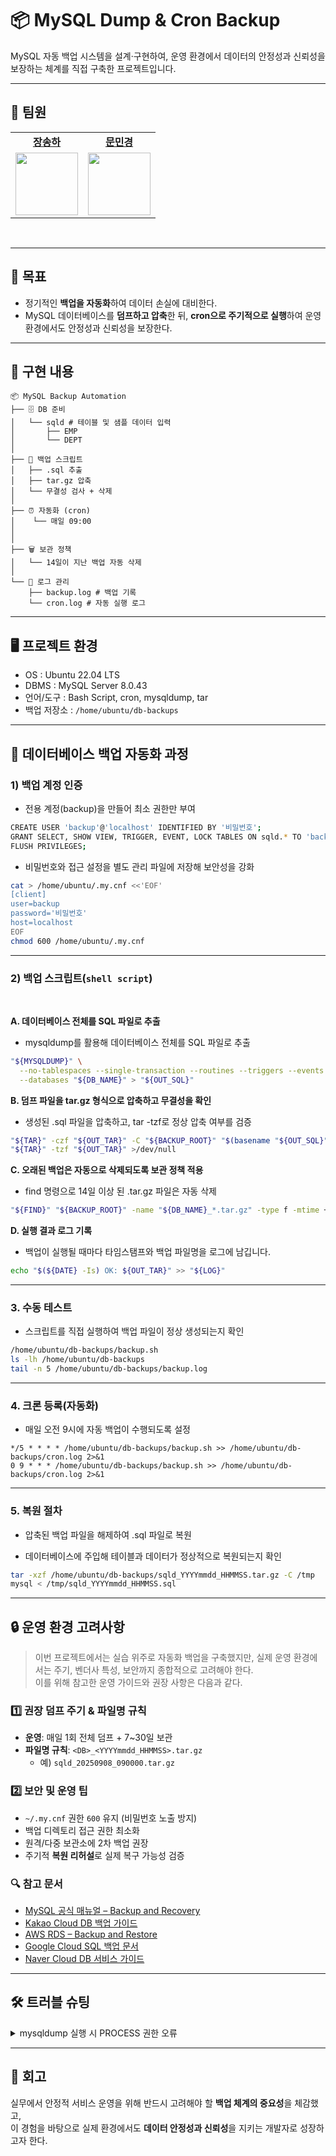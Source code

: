 # 📦 MySQL Dump & Cron Backup

MySQL 자동 백업 시스템을 설계·구현하여, 운영 환경에서 데이터의 안정성과 신뢰성을 보장하는 체계를 직접 구축한 프로젝트입니다.

---

## 👥 팀원
<table>
  <tr>
    <!-- 이름 (링크) -->
    <td align="center">
      <a href="https://github.com/songhajang"><strong>장송하</strong></a>
    </td>
    <td align="center">
      <a href="https://github.com/Minkyoungg0"><strong>문민경</strong></a>
    </td>
  </tr>
  <tr>
    <!-- 프로필 사진 -->
    <td align="center">
      <img src="https://github.com/songhajang.png" width="100"/>
    </td>
    <td align="center">
      <img src="https://github.com/Minkyoungg0.png" width="100"/>
    </td>
  </tr>
</table>

<br/>

---

## 🎯 목표 

- 정기적인 **백업을 자동화**하여 데이터 손실에 대비한다.
- MySQL 데이터베이스를 **덤프하고 압축**한 뒤, **cron으로 주기적으로 실행**하여 운영 환경에서도 안정성과 신뢰성을 보장한다.


---

## 🔧 구현 내용  
```
📦 MySQL Backup Automation
├── 🗄️ DB 준비
│   └── sqld # 테이블 및 샘플 데이터 입력
│       ├── EMP
│       └── DEPT
│
├── 📜 백업 스크립트
│   ├── .sql 추출
│   ├── tar.gz 압축
│   └── 무결성 검사 + 삭제
│
├── ⏰ 자동화 (cron)
│    └── 매일 09:00
│   
│
├── 🗑️ 보관 정책
│   └── 14일이 지난 백업 자동 삭제
│
└── 📝 로그 관리
    ├── backup.log # 백업 기록
    └── cron.log # 자동 실행 로그
```

---

## 🖥️ 프로젝트 환경  
- OS : Ubuntu 22.04 LTS  
- DBMS : MySQL Server 8.0.43
- 언어/도구 : Bash Script, cron, mysqldump, tar  
- 백업 저장소 : `/home/ubuntu/db-backups`

---

## 🔄 데이터베이스 백업 자동화 과정

### 1) 백업 계정 인증
- 전용 계정(backup)을 만들어 최소 권한만 부여
```bash
CREATE USER 'backup'@'localhost' IDENTIFIED BY '비밀번호';
GRANT SELECT, SHOW VIEW, TRIGGER, EVENT, LOCK TABLES ON sqld.* TO 'backup'@'localhost';
FLUSH PRIVILEGES;
```

- 비밀번호와 접근 설정을 별도 관리 파일에 저장해 보안성을 강화
```bash
cat > /home/ubuntu/.my.cnf <<'EOF'
[client]
user=backup
password='비밀번호'
host=localhost
EOF
chmod 600 /home/ubuntu/.my.cnf
```

---

### 2) 백업 스크립트(`shell script`)

<br>

**A. 데이터베이스 전체를 SQL 파일로 추출**
- mysqldump를 활용해 데이터베이스 전체를 SQL 파일로 추출
```bash
"${MYSQLDUMP}" \
  --no-tablespaces --single-transaction --routines --triggers --events \
  --databases "${DB_NAME}" > "${OUT_SQL}"
```

**B. 덤프 파일을 tar.gz 형식으로 압축하고 무결성을 확인**
- 생성된 .sql 파일을 압축하고, tar -tzf로 정상 압축 여부를 검증
```bash
"${TAR}" -czf "${OUT_TAR}" -C "${BACKUP_ROOT}" "$(basename "${OUT_SQL}")"
"${TAR}" -tzf "${OUT_TAR}" >/dev/null
```

**C. 오래된 백업은 자동으로 삭제되도록 보관 정책 적용**
- find 명령으로 14일 이상 된 .tar.gz 파일은 자동 삭제
```bash
"${FIND}" "${BACKUP_ROOT}" -name "${DB_NAME}_*.tar.gz" -type f -mtime +14 -delete
```
**D. 실행 결과 로그 기록**
- 백업이 실행될 때마다 타임스탬프와 백업 파일명을 로그에 남깁니다.
```bash
echo "$(${DATE} -Is) OK: ${OUT_TAR}" >> "${LOG}"
```

---

### 3. 수동 테스트
- 스크립트를 직접 실행하여 백업 파일이 정상 생성되는지 확인
```bash
/home/ubuntu/db-backups/backup.sh
ls -lh /home/ubuntu/db-backups
tail -n 5 /home/ubuntu/db-backups/backup.log
```
---

### 4. 크론 등록(자동화)
- 매일 오전 9시에 자동 백업이 수행되도록 설정
```cron
*/5 * * * * /home/ubuntu/db-backups/backup.sh >> /home/ubuntu/db-backups/cron.log 2>&1
0 9 * * * /home/ubuntu/db-backups/backup.sh >> /home/ubuntu/db-backups/cron.log 2>&1
```
---

### 5. 복원 절차
- 압축된 백업 파일을 해제하여 .sql 파일로 복원

- 데이터베이스에 주입해 테이블과 데이터가 정상적으로 복원되는지 확인
```bash
tar -xzf /home/ubuntu/db-backups/sqld_YYYYmmdd_HHMMSS.tar.gz -C /tmp
mysql < /tmp/sqld_YYYYmmdd_HHMMSS.sql
```

---
## 🔒 운영 환경 고려사항
> 이번 프로젝트에서는 실습 위주로 자동화 백업을 구축했지만,
> 실제 운영 환경에서는 주기, 벤더사 특성, 보안까지 종합적으로 고려해야 한다.  
> 이를 위해 참고한 운영 가이드와 권장 사항은 다음과 같다.

### 1️⃣ 권장 덤프 주기 & 파일명 규칙  
- **운영**: 매일 1회 전체 덤프 + 7~30일 보관  
- **파일명 규칙**: `<DB>_<YYYYmmdd_HHMMSS>.tar.gz`  
  - 예) `sqld_20250908_090000.tar.gz`


### 2️⃣ 보안 및 운영 팁
- `~/.my.cnf` 권한 `600` 유지 (비밀번호 노출 방지)  
- 백업 디렉토리 접근 권한 최소화  
- 원격/다중 보관소에 2차 백업 권장  
- 주기적 **복원 리허설**로 실제 복구 가능성 검증

### 🔍 참고 문서
- [MySQL 공식 매뉴얼 – Backup and Recovery](https://dev.mysql.com/doc/refman/8.0/en/backup-and-recovery.html)  
- [Kakao Cloud DB 백업 가이드](https://cloud.kakao.com/docs)  
- [AWS RDS – Backup and Restore](https://docs.aws.amazon.com/AmazonRDS/latest/UserGuide/CHAP_CommonTasks.BackupRestore.html)  
- [Google Cloud SQL 백업 문서](https://cloud.google.com/sql/docs/mysql/backup-recovery)  
- [Naver Cloud DB 서비스 가이드](https://guide.ncloud-docs.com/docs/database-mysql-overview)  


---

## 🛠️ 트러블 슈팅


<details>
<summary> mysqldump 실행 시 PROCESS 권한 오류</summary>

- 증상 : `mysqldump` 실행 시 다음과 같은 에러 발생  
  ```bash
  ubuntu@myserver00:~$ ./db-backups/backup.sh
  mysqldump: Error: 'Access denied; you need (at least one of) the PROCESS privilege(s) for this operation' when trying to dump tablespaces
<br>
- 원인 : mysqldump 기본 동작에 tablespaces 관련 메타데이터도 포함되는데, 이를 조회하려면 PROCESS 권한이 필요함.
<br>
- 해결 : 운영 환경에서는 PROCESS 권한을 주는 게 부담될 수 있으므로, `--no-tablespaces` 옵션을 추가해 덤프 시 tablespaces 정보를 제외
</details>

---

## 📝 회고

실무에서 안정적 서비스 운영을 위해 반드시 고려해야 할 **백업 체계의 중요성**을 체감했고,<br>
이 경험을 바탕으로 실제 환경에서도 **데이터 안정성과 신뢰성**을 지키는 개발자로 성장하고자 한다.
